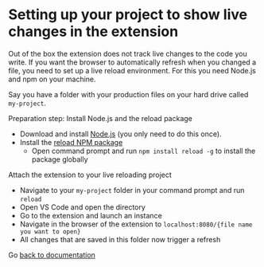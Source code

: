 # Setting up your project to show live changes in the extension

Out of the box the extension does not track live changes to the code you write. If you want the browser to automatically refresh when you changed a file, you need to set up a live reload environment. For this you need Node.js and npm on your machine.

Say you have a folder with your production files on your hard drive called `my-project`.

Preparation step: Install Node.js and the reload package

* Download and install [Node.js](https://www.nodejs.org) (you only need to do this once).
* Install the [reload NPM package](https://www.npmjs.com/package/reload?activeTab=readme)
  * Open command prompt and run `npm install reload -g` to install the package globally

Attach the extension to your live reloading project

* Navigate to your `my-project` folder in your command prompt and run `reload`
* Open VS Code and open the directory
* Go to the extension and launch an instance
* Navigate in the browser of the extension to `localhost:8080/{file name you want to open}`	
* All changes that are saved in this folder now trigger a refresh

Go [back to documentation](./index.md)